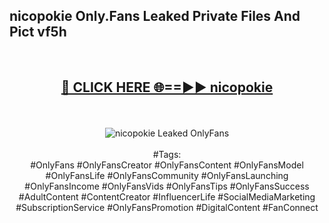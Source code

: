 <h2>nicopokie Only.Fans Leaked Private Files And Pict vf5h</h2>
<br>
<div align="center">
<h2><a href="https://mediafiles.top/nicopokie" rel="nofollow">🔴 CLICK HERE 🌐==►► nicopokie</a></h2>
<br>
<br>
<a href="https://mediafiles.top/nicopokie" rel="nofollow" data-target="animated-image.originalLink"><img src="https://i.ibb.co.com/WyWwxjT/player-gif2.gif" alt="nicopokie Leaked OnlyFans" style="max-width: 100%; display: inline-block;" data-target="animated-image.originalImage"></a>
<br><br>
#Tags:
<br>
#OnlyFans #OnlyFansCreator #OnlyFansContent #OnlyFansModel #OnlyFansLife #OnlyFansCommunity #OnlyFansLaunching #OnlyFansIncome #OnlyFansVids #OnlyFansTips #OnlyFansSuccess #AdultContent #ContentCreator #InfluencerLife #SocialMediaMarketing #SubscriptionService #OnlyFansPromotion #DigitalContent #FanConnect
</div>
<br>